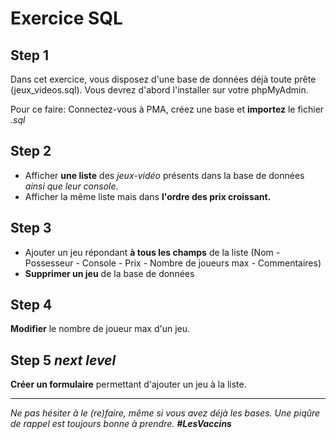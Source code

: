 # Exercice SQL

## Step 1

Dans cet exercice, vous disposez d'une base de données déjà toute prête (jeux_videos.sql). Vous devrez d'abord l'installer sur votre phpMyAdmin.

Pour ce faire: Connectez-vous à PMA, créez une base et **importez** le fichier *.sql*

## Step 2

* Afficher **une liste** des *jeux-vidéo* présents dans la base de données *ainsi que leur console*.
* Afficher la même liste mais dans **l'ordre des prix croissant.**

## Step 3

* Ajouter un jeu répondant **à tous les champs** de la liste (Nom - Possesseur - Console - Prix - Nombre de joueurs max - Commentaires)
* **Supprimer un jeu** de la base de données

## Step 4

**Modifier** le nombre de joueur max d'un jeu.

## Step 5 *next level*

**Créer un formulaire** permettant d'ajouter un jeu à la liste.

---

 *Ne pas hésiter à le (re)faire, même si vous avez déjà les bases. Une piqûre de rappel est toujours bonne à prendre. **#LesVaccins***